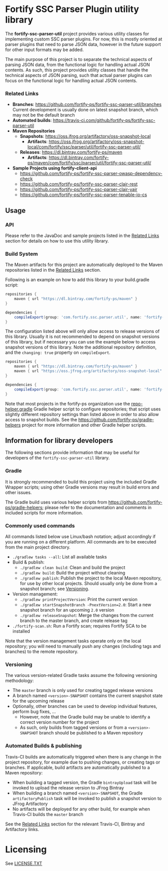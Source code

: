 # Fortify SSC Parser Plugin utility library 

The **fortify-ssc-parser-util** project provides various utility classes 
for implementing custom SSC parser plugins. For now, this is mostly oriented 
at parser plugins that need to parse JSON data, however in the future support 
for other input formats may be added.

The main purpose of this project is to separate the technical aspects of 
parsing JSON data, from the functional logic for handling actual JSON contents.
As such, this project provides utility classes that handle the technical aspects
of JSON parsing, such that actual parser plugins can focus on the functional logic
for handling actual JSON contents.

### Related Links

* **Branches**: https://github.com/fortify-ps/fortify-ssc-parser-util/branches  
  Current development is usually done on latest snapshot branch, which may not be the default branch
* **Automated builds**: https://travis-ci.com/github/fortify-ps/fortify-ssc-parser-util
* **Maven Repositories**
  * **Snapshots**: https://oss.jfrog.org/artifactory/oss-snapshot-local
    * **Artifacts**: https://oss.jfrog.org/artifactory/oss-snapshot-local/com/fortify/ssc/parser/util/fortify-ssc-parser-util/
  * **Releases**: https://dl.bintray.com/fortify-ps/maven
    * **Artifacts**: https://dl.bintray.com/fortify-ps/maven/com/fortify/ssc/parser/util/fortify-ssc-parser-util/
* **Sample Projects using fortify-client-api**
  * https://github.com/fortify-ps/fortify-ssc-parser-owasp-dependency-check
  * https://github.com/fortify-ps/fortify-ssc-parser-clair-rest
  * https://github.com/fortify-ps/fortify-ssc-parser-clair-yair
  * https://github.com/fortify-ps/fortify-ssc-parser-tenable-io-cs

## Usage

### API
Please refer to the JavaDoc and sample projects listed in the [Related Links](#related-links) section
for details on how to use this utility library.

### Build System
The Maven artifacts for this project are automatically deployed to
the Maven repositories listed in the [Related Links](#related-links) section.

Following is an example on how to add this library to your build.gradle 
script:

```groovy
repositories {
    maven { url "https://dl.bintray.com/fortify-ps/maven" }
}

dependencies {
    compileExport(group: 'com.fortify.ssc.parser.util', name: 'fortify-ssc-parser-util', version:'<version>') { transitive = true }
}
```

The configuration listed above will only allow access to release versions of this library.
Usually it is not recommended to depend on snapshot versions of this library, but if necessary
you can use the example below to access snapshot versions of this library. Note the additional
repository definition, and the `changing: true` property on `compileExport`.

```groovy
repositories {
    maven { url "https://dl.bintray.com/fortify-ps/maven" }
    maven { url "https://oss.jfrog.org/artifactory/oss-snapshot-local" }
}

dependencies {
    compileExport(group: 'com.fortify.ssc.parser.util', name: 'fortify-ssc-parser-util', version:'<version>', changing: true) { transitive = true }
}
```

Note that most projects in the fortify-ps organization use the
[repo-helper.gradle](https://github.com/fortify-ps/gradle-helpers/blob/1.0/repo-helper.gradle)
Gradle helper script to configure repositories; that script uses
slightly different repository settings than listed above in order to also 
allow access to snapshot builds. See the https://github.com/fortify-ps/gradle-helpers 
project for more information and other Gradle helper scripts.


## Information for library developers

The following sections provide information that may be useful for developers of the 
`fortify-ssc-parser-util` library.

### Gradle

It is strongly recommended to build this project using the included Gradle Wrapper
scripts; using other Gradle versions may result in build errors and other issues.

The Gradle build uses various helper scripts from https://github.com/fortify-ps/gradle-helpers;
please refer to the documentation and comments in included scripts for more information. 

### Commonly used commands

All commands listed below use Linux/bash notation; adjust accordingly if you
are running on a different platform. All commands are to be executed from
the main project directory.

* `./gradlew tasks --all`: List all available tasks
* Build & publish:
  * `./gradlew clean build`: Clean and build the project
  * `./gradlew build`: Build the project without cleaning
  * `./gradlew publish`: Publish the project to the local Maven repository, for use by other local projects. Should usually only be done from a snapshot branch; see [Versioning](#versioning).
* Version management:
  * `./gradlew printProjectVersion`: Print the current version
  * `./gradlew startSnapshotBranch -PnextVersion=2.0`: Start a new snapshot branch for an upcoming `2.0` version
  * `./gradlew releaseSnapshot`: Merge the changes from the current branch to the master branch, and create release tag
* `./fortify-scan.sh`: Run a Fortify scan; requires Fortify SCA to be installed

Note that the version management tasks operate only on the local repository; you will need to manually
push any changes (including tags and branches) to the remote repository.

### Versioning

The various version-related Gradle tasks assume the following versioning methodology:

* The `master` branch is only used for creating tagged release versions
* A branch named `<version>-SNAPSHOT` contains the current snapshot state for the upcoming release
* Optionally, other branches can be used to develop individual features, perform bug fixes, ...
  * However, note that the Gradle build may be unable to identify a correct version number for the project
  * As such, only builds from tagged versions or from a `<version>-SNAPSHOT` branch should be published to a Maven repository

### Automated Builds & publishing

Travis-CI builds are automatically triggered when there is any change in the project repository,
for example due to pushing changes, or creating tags or branches. If applicable, build artifacts 
are automatically published to a Maven repository:

* When building a tagged version, the Gradle `bintrayUpload` task will be invoked to upload the release version to JFrog Bintray
* When building a branch named `<version>-SNAPSHOT`, the Gradle `artifactoryPublish` task will be invoked to publish a snapshot version to JFrog Artifactory
* No artifacts will be deployed for any other build, for example when Travis-CI builds the `master` branch

See the [Related Links](#related-links) section for the relevant Travis-CI, Bintray and Artifactory links.


# Licensing
See [LICENSE.TXT](LICENSE.TXT)